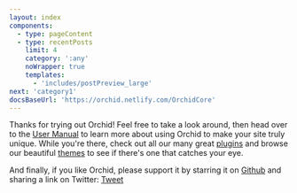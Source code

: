```yaml
---
layout: index
components:
  - type: pageContent
  - type: recentPosts
    limit: 4
    category: ':any'
    noWrapper: true
    templates:
      - 'includes/postPreview_large'
next: 'category1'
docsBaseUrl: 'https://orchid.netlify.com/OrchidCore'
---
```


Thanks for trying out Orchid! Feel free to take a look around, then head over to the 
[User Manual]({{docsBaseUrl}}/wiki/userManual) to learn more about using Orchid to make your site
truly unique. While you're there, check out all our many great [plugins]({{docsBaseUrl}}/group/plugins) and browse our 
beautiful [themes]({{docsBaseUrl}}/group/themes) to see if there's one that catches your eye.

And finally, if you like Orchid, please support it by starring it on [Github](https://github.com/JavaEden/Orchid) and 
sharing a link on Twitter: <a 
    href="https://twitter.com/share?ref_src=twsrc%5Etfw" 
    class="twitter-share-button" 
    data-text="Check out the site I just made with @OrchidSSG, and new Static Site Generator for Java and Kotlin!" 
    data-url="{{site.baseUrl}}" data-show-count="false">Tweet</a>
<script async src="https://platform.twitter.com/widgets.js" charset="utf-8"></script>

<script>
  if (window.netlifyIdentity) {
    window.netlifyIdentity.on("init", user => {
      if (!user) {
        window.netlifyIdentity.on("login", () => {
          document.location.href = "/admin/";
        });
      }
    });
  }
</script>
